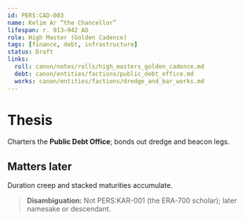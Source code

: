 ```yaml
---
id: PERS:CAD-003
name: Kelim Ar “the Chancellor”
lifespan: r. 913–942 AO
role: High Master (Golden Cadence)
tags: [finance, debt, infrastructure]
status: Draft
links:
  roll: canon/notes/rolls/high_masters_golden_cadence.md
  debt: canon/entities/factions/public_debt_office.md
  works: canon/entities/factions/dredge_and_bar_works.md
---
```


# Thesis
Charters the **Public Debt Office**; bonds out dredge and beacon legs.

## Matters later
Duration creep and stacked maturities accumulate.

> **Disambiguation:** Not PERS:KAR-001 (the ERA-700 scholar); later namesake or descendant.
